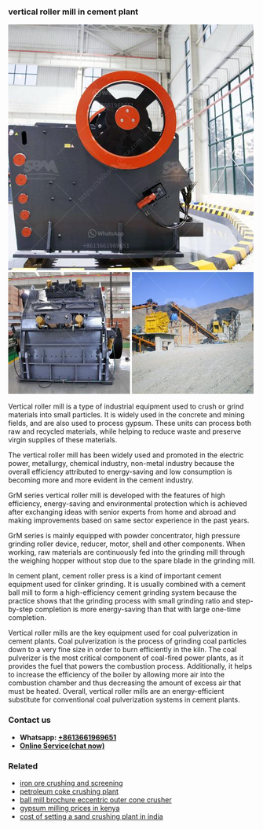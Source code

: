 <h3>vertical roller mill in cement plant</h3><img src='1706755342.jpg' alt=''><p>Vertical roller mill is a type of industrial equipment used to crush or grind materials into small particles. It is widely used in the concrete and mining fields, and are also used to process gypsum. These units can process both raw and recycled materials, while helping to reduce waste and preserve virgin supplies of these materials.</p><p>The vertical roller mill has been widely used and promoted in the electric power, metallurgy, chemical industry, non-metal industry because the overall efficiency attributed to energy-saving and low consumption is becoming more and more evident in the cement industry.</p><p>GrM series vertical roller mill is developed with the features of high efficiency, energy-saving and environmental protection which is achieved after exchanging ideas with senior experts from home and abroad and making improvements based on same sector experience in the past years.</p><p>GrM series is mainly equipped with powder concentrator, high pressure grinding roller device, reducer, motor, shell and other components. When working, raw materials are continuously fed into the grinding mill through the weighing hopper without stop due to the spare blade in the grinding mill.</p><p>In cement plant, cement roller press is a kind of important cement equipment used for clinker grinding. It is usually combined with a cement ball mill to form a high-efficiency cement grinding system because the practice shows that the grinding process with small grinding ratio and step-by-step completion is more energy-saving than that with large one-time completion.</p><p>Vertical roller mills are the key equipment used for coal pulverization in cement plants. Coal pulverization is the process of grinding coal particles down to a very fine size in order to burn efficiently in the kiln. The coal pulverizer is the most critical component of coal-fired power plants, as it provides the fuel that powers the combustion process. Additionally, it helps to increase the efficiency of the boiler by allowing more air into the combustion chamber and thus decreasing the amount of excess air that must be heated. Overall, vertical roller mills are an energy-efficient substitute for conventional coal pulverization systems in cement plants.</p><h3>Contact us</h3><ul><li><strong>Whatsapp:&nbsp;<a href="https://wa.me/8613661969651">+8613661969651</a></strong></li><li><a href="https://swt.shibang-china.com/?git&amp;zhl&amp;vertical roller mill in cement plant"><strong>Online Service(chat now)</strong></a></li></ul><h3>Related</h3><ul><li><a href='iron ore crushing and screening.md'>iron ore crushing and screening</a></li><li><a href='petroleum coke crushing plant.md'>petroleum coke crushing plant</a></li><li><a href='ball mill brochure eccentric outer cone crusher.md'>ball mill brochure eccentric outer cone crusher</a></li><li><a href='gypsum milling prices in kenya.md'>gypsum milling prices in kenya</a></li><li><a href='cost of setting a sand crushing plant in india.md'>cost of setting a sand crushing plant in india</a></li></ul>